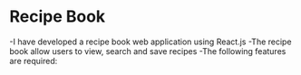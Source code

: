 # Recipe Book
-I have developed a recipe book web application using React.js
-The recipe book allow users to view, search and save recipes
-The following features are required:
